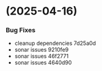 #  (2025-04-16)


### Bug Fixes

* cleanup dependencies 7d25a0d
* sonar issues 9210fe9
* sonar issues 46f2771
* sonar issues 4640d90



